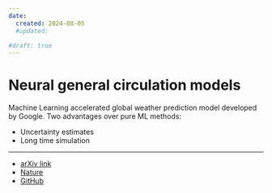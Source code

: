 ```yaml
---
date:
  created: 2024-08-05
  #updated:

#draft: true
---
```


# Neural general circulation models
Machine Learning accelerated global weather prediction model developed by Google.
Two advantages over pure ML methods:

- Uncertainty estimates
- Long time simulation

---

- [arXiv link](https://arxiv.org/abs/2311.07222)
- [Nature](https://www.nature.com/articles/s41586-024-07744-y)
- [GitHub](https://github.com/google-research/neuralgcm)